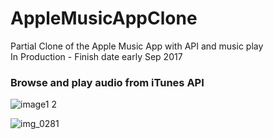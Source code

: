 # AppleMusicAppClone
Partial Clone of the Apple Music App with API and music play</br>
In Production - Finish date early Sep 2017</br>
### Browse and play audio from iTunes API
![image1 2](https://user-images.githubusercontent.com/25558342/29489669-990e2370-84e3-11e7-9999-db86727928d4.PNG)


![img_0281](https://user-images.githubusercontent.com/25558342/29445112-00a176ec-83a2-11e7-97cc-f5aceec1e718.PNG)
